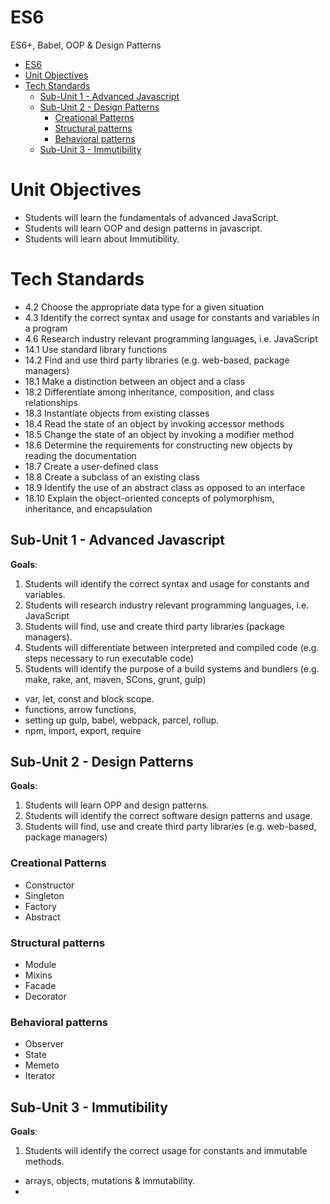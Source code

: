 # ES6
 ES6+, Babel, OOP & Design Patterns

- [ES6](#es6)
- [Unit Objectives](#unit-objectives)
- [Tech Standards](#tech-standards)
  - [Sub-Unit 1 - Advanced Javascript](#sub-unit-1---advanced-javascript)
  - [Sub-Unit 2 - Design Patterns](#sub-unit-2---design-patterns)
    - [Creational Patterns](#creational-patterns)
    - [Structural patterns](#structural-patterns)
    - [Behavioral patterns](#behavioral-patterns)
  - [Sub-Unit 3 - Immutibility](#sub-unit-3---immutibility)

# Unit Objectives
* Students will learn the fundamentals of advanced JavaScript.
* Students will learn OOP and design patterns in javascript. 
* Students will learn about Immutibility.


# Tech Standards
- 4.2 Choose the appropriate data type for a given situation
- 4.3 Identify the correct syntax and usage for constants and variables in a program
- 4.6 Research industry relevant programming languages, i.e. JavaScript
- 14.1 Use standard library functions
- 14.2 Find and use third party libraries (e.g. web-based, package managers)
- 18.1 Make a distinction between an object and a class
- 18.2 Differentiate among inheritance, composition, and class relationships
- 18.3 Instantiate objects from existing classes
- 18.4 Read the state of an object by invoking accessor methods
- 18.5 Change the state of an object by invoking a modifier method
- 18.6 Determine the requirements for constructing new objects by reading the documentation
- 18.7 Create a user-defined class
- 18.8 Create a subclass of an existing class
- 18.9 Identify the use of an abstract class as opposed to an interface
- 18.10 Explain the object-oriented concepts of polymorphism, inheritance, and encapsulation 


## Sub-Unit 1 - Advanced Javascript
**Goals**:
  1. Students will identify the correct syntax and usage for constants and variables.
  2. Students will research industry relevant programming languages, i.e. JavaScript
  3. Students will find, use and create third party libraries (package managers).
  4. Students will differentiate between interpreted and compiled code (e.g. steps necessary to run executable code)
  5. Students will identify the purpose of a build systems and bundlers (e.g. make, rake, ant, maven, SCons, grunt, gulp)
  - var, let, const and block scope.
  - functions, arrow functions, 
  - setting up gulp, babel, webpack, parcel, rollup.
  - npm, import, export, require


## Sub-Unit 2 - Design Patterns
**Goals**:
  1. Students will learn OPP and design patterns.
  2. Students will identify the correct software design patterns and usage.
  3. Students will find, use and create third party libraries (e.g. web-based, package managers)
### Creational Patterns
  - Constructor 
  - Singleton
  - Factory
  - Abstract
### Structural patterns
  - Module 
  - Mixins
  - Facade
  - Decorator
### Behavioral patterns
  - Observer
  - State
  - Memeto
  - Iterator

## Sub-Unit 3 - Immutibility
**Goals**:
  1. Students will identify the correct usage for constants and immutable methods.
- arrays, objects, mutations & immutability.
- 
